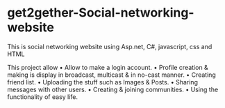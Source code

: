 # get2gether-Social-networking-website
This is social networking website using Asp.net, C#, javascript, css and HTML

This project allow
•	Allow to make a login account.
•	Profile creation & making is display in broadcast, multicast & in no-cast manner.
•	Creating friend list.
•	Uploading the stuff such as Images & Posts.
•	Sharing messages with other users.
•	Creating & joining communities.
•	Using the functionality of easy life.
